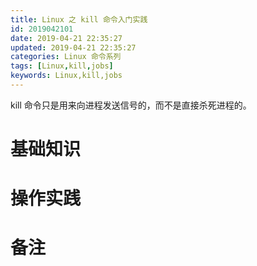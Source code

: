 ```yaml
---
title: Linux 之 kill 命令入门实践
id: 2019042101
date: 2019-04-21 22:35:27
updated: 2019-04-21 22:35:27
categories: Linux 命令系列
tags: [Linux,kill,jobs]
keywords: Linux,kill,jobs
---
```




kill 命令只是用来向进程发送信号的，而不是直接杀死进程的。



<!-- more -->


# 基础知识





# 操作实践





# 备注



